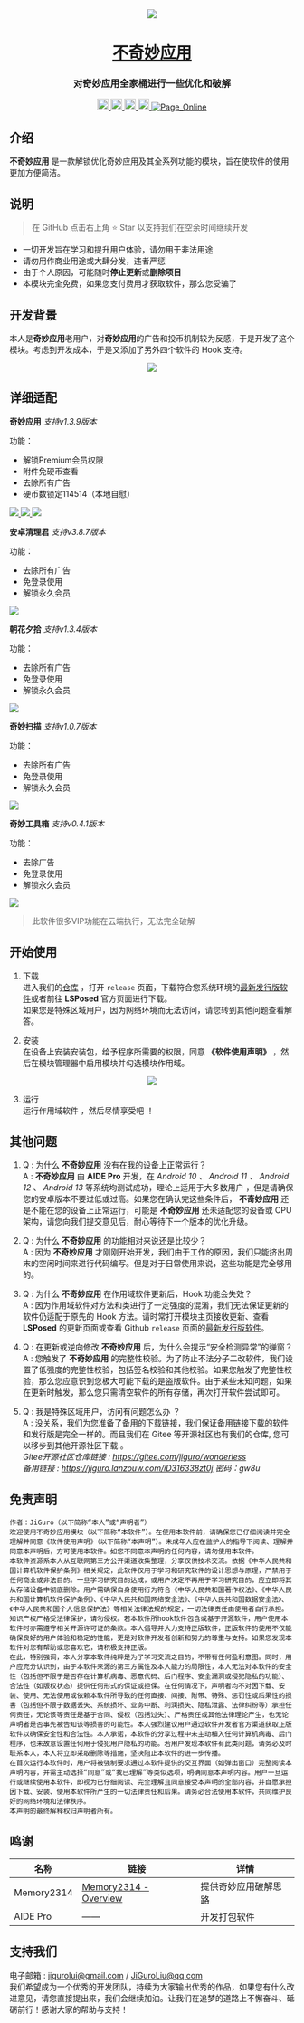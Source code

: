 <div align="center">
<!-- Title: -->
  <a href="https://github.com/JiGuroLGC/Wonderless">
    <img src="https://raw.githubusercontent.com/JiGuroLGC/Wonderless/main/img/pictureicon.png">
  </a>
  <h1><a href="https://github.com/JiGuroLGC/Wonderless">不奇妙应用</a></h1>
  <h3>对奇妙应用全家桶进行一些优化和破解</h3>
<!-- Labels: -->
  <!-- First row: -->
  <a href="https://github.com/pre-commit/pre-commit">
    <img src="https://img.shields.io/badge/pre--commit-open-brightgreen?logo=pre-commit&logoColor=white" height="20" alt="pre-commit">
  </a>
  <a href="https://github.com/JiGuroLGC/Wonderless">
    <img src="https://img.shields.io/github/repo-size/JiGuroLGC/Wonderless" height="20" alt="repo-size">
  </a>
  <a href="https://github.com/JiGuroLGC/Wonderless">
    <img src="https://img.shields.io/static/v1.svg?label=Contributions&message=Welcome&color=0059b3" height="20" alt="Contributions Welcome">
  </a>
  <a href="https://github.com/JiGuroLGC/Wonderless/releases">
    <img src="https://img.shields.io/badge/download-lastest_now-white?branch=master&color=FF90E8" height="20" alt="download">
  </a>
  <a href="https://jigurolgc.github.io">
    <img alt="Page_Online" src="https://img.shields.io/badge/blog-online-white?branch=master&color=25A162">
  </a>
<!-- Short description: -->
</div>

## 介绍

**不奇妙应用** 是一款解锁优化奇妙应用及其全系列功能的模块，旨在使软件的使用更加方便简洁。

## 说明

> 在 GitHub 点击右上角 ⭐ Star 以支持我们在空余时间继续开发

- 一切开发旨在学习和提升用户体验，请勿用于非法用途
- 请勿用作商业用途或大肆分发，违者严惩
- 由于个人原因，可能随时**停止更新**或**删除项目**
- 本模块完全免费，如果您支付费用才获取软件，那么您受骗了

## 开发背景

本人是**奇妙应用**老用户，对**奇妙应用**的广告和投币机制较为反感，于是开发了这个模块。考虑到开发成本，于是又添加了另外四个软件的 Hook 支持。

<div align="center">
<a href="https://github.com/JiGuroLGC/Wonderless">
    <img src="https://raw.githubusercontent.com/JiGuroLGC/Wonderless/main/img/menu.jpg">
  </a>
 </div>

## 详细适配

**奇妙应用**
*支持v1.3.9版本*

功能：
- 解锁Premium会员权限
- 附件免硬币查看
- 去除所有广告
- 硬币数锁定114514（本地自慰）

<a href="https://github.com/JiGuroLGC/Wonderless">
    <img src="https://raw.githubusercontent.com/JiGuroLGC/Wonderless/main/img/qimiao1.jpg">
  </a>
  <a href="https://github.com/JiGuroLGC/Wonderless">
    <img src="https://raw.githubusercontent.com/JiGuroLGC/Wonderless/main/img/qimiao2.jpg">
  </a>
  <a href="https://github.com/JiGuroLGC/Wonderless">
    <img src="https://raw.githubusercontent.com/JiGuroLGC/Wonderless/main/img/qimiao3.jpg">
  </a>

**安卓清理君**
*支持v3.8.7版本*

功能：
- 去除所有广告
- 免登录使用
- 解锁永久会员

<a href="https://github.com/JiGuroLGC/Wonderless">
    <img src="https://raw.githubusercontent.com/JiGuroLGC/Wonderless/main/img/qingli.jpg">
  </a>

**朝花夕拾**
*支持v1.3.4版本*

功能：
- 去除所有广告
- 免登录使用
- 解锁永久会员

<a href="https://github.com/JiGuroLGC/Wonderless">
    <img src="https://raw.githubusercontent.com/JiGuroLGC/Wonderless/main/img/xishi.jpg">
  </a>

**奇妙扫描**
*支持v1.0.7版本*

功能：
- 去除所有广告
- 免登录使用
- 解锁永久会员

<a href="https://github.com/JiGuroLGC/Wonderless">
    <img src="https://raw.githubusercontent.com/JiGuroLGC/Wonderless/main/img/scanner.jpg">
  </a>

**奇妙工具箱**
*支持v0.4.1版本*

功能：
- 去除广告
- 免登录使用
- 解锁永久会员

<a href="https://github.com/JiGuroLGC/Wonderless">
    <img src="https://raw.githubusercontent.com/JiGuroLGC/Wonderless/main/img/tools.jpg">
  </a>

> 此软件很多VIP功能在云端执行，无法完全破解

## 开始使用

1. 下载  
进入我们的[仓库](https://github.com/JiGuroLGC/Wonderless) ，打开 `release` 页面，下载符合您系统环境的[最新发行版软件](https://github.com/JiGuroLGC/Wonderless/releases)或者前往 **LSPosed** 官方页面进行下载。   
如果您是特殊区域用户，因为网络环境而无法访问，请您转到其他问题查看解答。

2. 安装  
在设备上安装安装包，给予程序所需要的权限，同意 **《软件使用声明》** ，然后在模块管理器中启用模块并勾选模块作用域。

<div align="center">
<a href="https://github.com/JiGuroLGC/Wonderless">
    <img src="https://raw.githubusercontent.com/JiGuroLGC/Wonderless/main/img/lsposed.jpg">
  </a>
 </div>

3. 运行  
运行作用域软件 ，然后尽情享受吧 ！

## 其他问题

1.  Q : 为什么 **不奇妙应用** 没有在我的设备上正常运行？  
A  : **不奇妙应用** 由 **AIDE Pro** 开发，在 *Android 10* 、 *Android 11* 、 *Android 12* 、 *Android 13* 等系统均测试成功，理论上适用于大多数用户 ，但是请确保您的安卓版本不要过低或过高。如果您在确认完这些条件后， **不奇妙应用** 还是不能在您的设备上正常运行，可能是 **不奇妙应用** 还未适配您的设备或 CPU 架构，请您向我们提交意见后，耐心等待下一个版本的优化升级。

2. Q : 为什么 **不奇妙应用** 的功能相对来说还是比较少？  
A : 因为 **不奇妙应用** 才刚刚开始开发，我们由于工作的原因，我们只能挤出周末的空闲时间来进行代码编写。但是对于日常使用来说，这些功能是完全够用的。
   
3. Q : 为什么 **不奇妙应用** 在作用域软件更新后，Hook 功能会失效？  
A : 因为作用域软件对方法和类进行了一定强度的混淆，我们无法保证更新的软件仍适配于原先的 Hook 方法。请时常打开模块主页接收更新、查看 **LSPosed** 的更新页面或查看 Github `release` 页面的[最新发行版软件](https://github.com/JiGuroLGC/Wonderless/releases)。   
    
4. Q : 在更新或逆向修改 **不奇妙应用** 后，为什么会提示“安全检测异常”的弹窗？  
A : 您触发了 **不奇妙应用** 的完整性校验。为了防止不法分子二改软件，我们设置了低强度的完整性校验，包括签名校验和其他校验。如果您触发了完整性校验，那么您应意识到您极大可能下载的是盗版软件。由于某些未知问题，如果在更新时触发，那么您只需清空软件的所有存储，再次打开软件尝试即可。

5. Q : 我是特殊区域用户，访问有问题怎么办 ？  
A  : 没关系，我们为您准备了备用的下载链接，我们保证备用链接下载的软件和发行版是完全一样的。而且我们在 Gitee 等开源社区也有我们的仓库, 您可以移步到其他开源社区下载 。  
   *Gitee开源社区仓库链接 : https://gitee.com/jiguro/wonderless*  
   *备用链接 : https://jiguro.lanzouw.com/iD316338zt0j 密码：gw8u*

## 免责声明

```
作者：JiGuro（以下简称“本人”或“声明者”）  
欢迎使用不奇妙应用模块（以下简称“本软件”）。在使用本软件前，请确保您已仔细阅读并完全理解并同意《软件使用声明》（以下简称“本声明”）。未成年人应在监护人的指导下阅读、理解并同意本声明后，方可使用本软件。如您不同意本声明的任何内容，请勿使用本软件。  
本软件资源系本人从互联网第三方公开渠道收集整理，分享仅供技术交流。依据《中华人民共和国计算机软件保护条例》相关规定，此软件仅用于学习和研究软件的设计思想与原理，严禁用于任何商业或非法目的。一旦学习研究目的达成，或用户决定不再用于学习研究目的，应立即将其从存储设备中彻底删除。用户需确保自身使用行为符合《中华人民共和国著作权法》、《中华人民共和国计算机软件保护条例》、《中华人民共和国网络安全法》、《中华人民共和国数据安全法》、《中华人民共和国个人信息保护法》等相关法律法规的规定，一切法律责任由使用者自行承担。  
知识产权严格受法律保护，请勿侵权。若本软件所hook软件包含或基于开源软件，用户使用本软件时亦需遵守相关开源许可证的条款。本人倡导并大力支持正版软件，正版软件的使用不仅能确保良好的用户体验和稳定的性能，更是对软件开发者创新和努力的尊重与支持。如果您发现本软件对您有帮助或您喜欢它，请积极支持正版。  
在此，特别强调，本人分享本软件纯粹是为了学习交流之目的，不带有任何盈利意图。同时，用户应充分认识到，由于本软件来源的第三方属性及本人能力的局限性，本人无法对本软件的安全性（包括但不限于是否存在计算机病毒、恶意代码、后门程序、安全漏洞或侵犯隐私的功能）、合法性（如版权状态）提供任何形式的保证或担保。在任何情况下，声明者均不对因下载、安装、使用、无法使用或依赖本软件所导致的任何直接、间接、附带、特殊、惩罚性或后果性的损害（包括但不限于数据丢失、系统损坏、业务中断、利润损失、隐私泄露、法律纠纷等）承担任何责任，无论该等责任是基于合同、侵权（包括过失）、严格责任或其他法律理论产生，也无论声明者是否事先被告知该等损害的可能性。本人强烈建议用户通过软件开发者官方渠道获取正版软件以确保安全性和合法性。本人承诺，本软件的分享过程中未主动植入任何计算机病毒、后门程序，也未故意设置任何用于侵犯用户隐私的功能。若用户发现本软件有此类问题，请务必及时联系本人，本人将立即采取删除等措施，坚决阻止本软件的进一步传播。  
在首次运行本软件时，用户将被强制要求通过本软件提供的交互界面（如弹出窗口）完整阅读本声明内容，并需主动选择“同意”或“我已理解”等类似选项，明确同意本声明内容。用户一旦运行或继续使用本软件，即视为已仔细阅读、完全理解且同意接受本声明的全部内容，并自愿承担因下载、安装、使用本软件所产生的一切法律责任和后果。请务必合法使用本软件，共同维护良好的网络环境和法律秩序。  
本声明的最终解释权归声明者所有。
```

## 鸣谢

| 名称       | 链接                                                            | 详情                     |
|------------|-----------------------------------------------------------------|--------------------------|
| Memory2314 | [Memory2314 - Overview](https://github.com/Memory2314)          | 提供奇妙应用破解思路     |
| AIDE Pro   | ——                                                              | 开发打包软件             |

## 支持我们

电子邮箱 : jigurolui@gmail.com / JiGuroLiu@qq.com  
我们希望成为一个优秀的开发团队，持续为大家输出优秀的作品，如果您有什么改进意见，请您直接提出来，我们会继续加油。让我们在追梦的道路上不懈奋斗、砥砺前行！感谢大家的帮助与支持！
